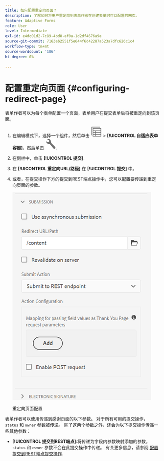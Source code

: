 ```yaml
---
title: 如何配置重定向页面？
description: 了解如何将用户重定向到表单作者在创建表单时可以配置的网页。
feature: Adaptive Forms
role: User
level: Intermediate
exl-id: e4dc01d2-7c89-4bd8-af0a-1d2df4676a9a
source-git-commit: 7163eb2551f5e644f6d42287a523a7dfc626c1c4
workflow-type: tm+mt
source-wordcount: '186'
ht-degree: 0%

---
```


# 配置重定向页面 {#configuring-redirect-page}

表单作者可以为每个表单配置一个页面，表单用户在提交表单后将被重定向到该页面。

1. 在编辑模式下，选择一个组件，然后单击 ![字段级别](assets/select_parent_icon.svg) > **[!UICONTROL 自适应表单容器]**，然后单击 ![cppr](assets/configure-icon.svg).

1. 在侧栏中，单击 **[!UICONTROL 提交]**.

1. 在 **[!UICONTROL 重定向URL/路径]** 在 **[!UICONTROL 提交]** 中。
1. 或者，在提交操作下方的提交到REST端点操作中，您可以配置要传递到重定向页面的参数。

   ![重定向页面配置](assets/redirect-url.png)

   重定向页面配置

表单作者可以使用传递到感谢页面的以下参数。 对于所有可用的提交操作， `status` 和 `owner` 参数被传递。 除了这两个参数之外，还会为以下提交操作传递一些其他参数：

* **[!UICONTROL 提交到REST端点]**:将传递为字段内参数映射添加的参数。 `status` 和 `owner` 参数不会在此提交操作中传递。 有关更多信息，请参阅 [配置提交到REST端点提交操作](configuring-submit-actions.md).
